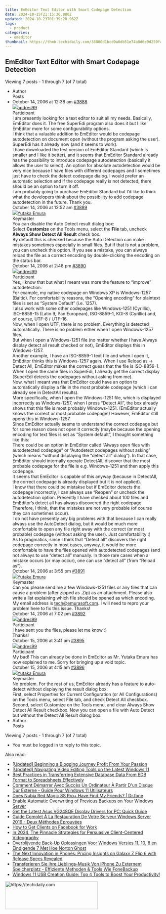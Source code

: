 ```yaml
---
title: EmEditor Text Editor with Smart Codepage Detection
date: 2024-10-15T21:15:36.880Z
updated: 2024-10-23T01:39:20.962Z
tags:
  - product
categories:
  - emeditor
thumbnail: https://thmb.techidaily.com/38800d1bcd9a0db51e74a8d6e9d259f45c0a81d4cc5911dccf11c067ddd27a33.jpg
---
```


## EmEditor Text Editor with Smart Codepage Detection

Viewing 7 posts - 1 through 7 (of 7 total)

* Author  
Posts
* October 14, 2006 at 12:38 am [#3888](https://tools.techidaily.com/emeditor/products/)  
[![](https://secure.gravatar.com/avatar/deb31b3e043ce35d6cf54e93403dcbc0?s=80&d=identicon&r=g)andres99](https://www.emeditor.com/forums/users/andres99/ "View andres99's profile")  
Participant  
I am presently looking for a text editor to suit all my needs. Basically, EmEditor does it. The free SuperEdi program also does it but I like EmEditor more for some configurability options.  
 I think that a valuable addition to EmEditor would be codepage autodetection on document open (without the program asking the user). SuperEdi has it already now (and it seems to work).  
 I have downloaded the test version of EmEditor Standard (which is smaller and I like it better), and it seems that EmEditor Standard already has the possibility to introduce codepage autodetection (basically it allows the user to select). An option for absolute autodetection would be very nice because I have files with different codepages and I sometimes just have to check the detect codepage dialog. I would prefer an automatic selection and if the codepage really is not detected, there should be an option to turn it off.  
 I am probably going to purchase EmEditor Standard but I’d like to think what the developers think about the possibility to add codepage autodetection in the future. Thank you.  
October 14, 2006 at 12:52 am [#3889](https://tools.techidaily.com/emeditor/products/)  
[![](https://secure.gravatar.com/avatar/a0a6377144ed3636f985d87303f65ed2?s=80&d=identicon&r=g)Yutaka Emura](https://www.emeditor.com/forums/users/yemura/ "View Yutaka Emura's profile")  
Keymaster  
You can disable the Auto Detect result dialog box:  
 Select **Customize** on the Tools menu, select the **File** tab, uncheck **Always Show Detect All Result** check box.  
 By default this is checked because the Auto Detection can make mistakes sometimes especially in small files. But if that is not a problem, you can uncheck this option. If you see a mistake, you can always reload the file as a correct encoding by double-clicking the encoding on the status bar.  
October 14, 2006 at 2:48 pm [#3890](https://tools.techidaily.com/emeditor/products/)  
[![](https://secure.gravatar.com/avatar/deb31b3e043ce35d6cf54e93403dcbc0?s=80&d=identicon&r=g)andres99](https://www.emeditor.com/forums/users/andres99/ "View andres99's profile")  
Participant  
Yes, I know that but what I meant was more the feature to “improve” autodetection.  
 For example, my native codepage on Windows XP is Windows-1257 (Baltic). For comfortability reasons, the “Opening encoding” for plaintext files is set as “System Default” (i.e. 1257).  
 I also work with some other codepages like Windows-1251 (Cyrillic), ISO-8859-15 (Latin 9, Pan European), ISO-8859-1, KOI-8 (Cyrillic) and, of course, UTF-8 / UTF-16.  
 Now, when I open UTF, there is no problem. Everything is detected automatically. There is no problem either when I open Windows-1257 files.  
 But when I open a Windows-1251 file (no matter whether I have Always display detect all result checked or not), EmEditor displays this in Windows-1257.  
 Another example, I have an ISO-8859-1 text file and when I open it, EmEditor thinks this is Windows-1257 again. When I use Reload as -> Detect All, EmEditor makes the correct guess that the file is ISO-8859-1.  
 When I open the same files in SuperEdi, I already get the correct display (SuperEdi detects the codepages without asking from me).  
 Now, what I meant was that EmEditor could have an option to automatically display a file in the most probable codepage (which I can already see in DetectAll results).  
 More specifically, when I open the Windows-1251 file, which is displayed incorrectly as Windows-1257, when I press “Detect All”, the box already shows that this file is most probably Windows-1251\. (EmEditor actually knows the correct or most probable codepage!) However, EmEditor still opens this in Windows-1257.  
 Since EmEditor actually seems to understand the correct codepage but for some reason does not open it correctly (maybe because the opening encoding for text files is set as “System default”, I thought something like this:  
 There could be an option in EmEditor called “Always open files with autodetected codepage” or “Autodetect codepages without asking” (which means “without displaying the “detect all” dialog”). In that case, EmEditor should internally operate DetectAll, discover that the most probable codepage for the file is e.g. Windows-1251 and then apply this codepage.  
 It seems that EmEditor is capable of this anyway (because in DetectAll, the correct codepage is already displayed but it is not applied).  
 I know that there could be mistakse but if EmEditor detects the codepage incorrectly, I can always use “Reopen” or uncheck the autodetection option. Presently I have checked about 100 files and EmEditor’s detect all has always discovered the right codepage. Therefore, I think, that the mistakes are not very probable (of course they can sometimes occur).  
 I do not have presently any big problems with that because I can really always use the AutoDetect dialog, but it would be much more comfortable to open any file right away with the correct (or most probable) codepage (without asking the user). Just comfortability :)  
 As to pragmatics, since I think that “Detect all” discovers the right codepage correctly in most cases, anyway, it would be more comfortable to have the files opened with autodetected codepages (and not always to use “detect all” manually. In those rare cases when a mistake occurs (or may occur), one can use “detect all” (from “Reload as”).  
October 14, 2006 at 3:55 pm [#3891](https://tools.techidaily.com/emeditor/products/)  
[![](https://secure.gravatar.com/avatar/a0a6377144ed3636f985d87303f65ed2?s=80&d=identicon&r=g)Yutaka Emura](https://www.emeditor.com/forums/users/yemura/ "View Yutaka Emura's profile")  
Keymaster  
Can you please send me a few Windows-1251 files or any files that can cause a problem (after zipped as .Zip) as an attachment. Please also write a list explaining which file should be opened as which encoding. My email address is [tech@emurasoft.com](https://tools.techidaily.com/emeditor/products/). I will need to repro your problem here to fix this issue. Thanks!  
October 14, 2006 at 7:02 pm [#3892](https://tools.techidaily.com/emeditor/products/)  
[![](https://secure.gravatar.com/avatar/deb31b3e043ce35d6cf54e93403dcbc0?s=80&d=identicon&r=g)andres99](https://www.emeditor.com/forums/users/andres99/ "View andres99's profile")  
Participant  
I have sent you the files, please let me know :)  
 Thanks!  
October 15, 2006 at 3:41 am [#3895](https://tools.techidaily.com/emeditor/products/)  
[![](https://secure.gravatar.com/avatar/deb31b3e043ce35d6cf54e93403dcbc0?s=80&d=identicon&r=g)andres99](https://www.emeditor.com/forums/users/andres99/ "View andres99's profile")  
Participant  
My bad! This can already be done in EmEditor as Mr. Yutaka Emura has now explained to me. Sorry for bringing up a void topic.  
October 15, 2006 at 4:15 am [#3896](https://tools.techidaily.com/emeditor/products/)  
[![](https://secure.gravatar.com/avatar/a0a6377144ed3636f985d87303f65ed2?s=80&d=identicon&r=g)Yutaka Emura](https://www.emeditor.com/forums/users/yemura/ "View Yutaka Emura's profile")  
Keymaster  
No problem. For the rest of us, EmEditor already has a feature to auto-detect without displaying the result dialog box:  
 First, select Properties for Current Configuration (or All Configurations) on the Tools menu, select File tab, and check Detect All checkbox. Second, select Customize on the Tools menu, and clear Always Show Detect All Result checkbox. Now you can open a file with Auto Detect but without the Detect All Result dialog box.
* Author  
Posts

Viewing 7 posts - 1 through 7 (of 7 total)

* You must be logged in to reply to this topic.

<ins class="adsbygoogle"
     style="display:block"
     data-ad-format="autorelaxed"
     data-ad-client="ca-pub-7571918770474297"
     data-ad-slot="1223367746"></ins>

<ins class="adsbygoogle"
     style="display:block"
     data-ad-client="ca-pub-7571918770474297"
     data-ad-slot="8358498916"
     data-ad-format="auto"
     data-full-width-responsive="true"></ins>

<span class="atpl-alsoreadstyle">Also read:</span>
<div><ul>
<li><a href="https://youtube-tips.techidaily.com/ed-beginning-a-blogging-journey-profit-from-your-passion/"><u>[Updated] Beginning a Blogging Journey Profit From Your Passion</u></a></li>
<li><a href="https://extra-approaches.techidaily.com/updated-navigating-video-editing-tools-on-the-latest-windows-11/"><u>[Updated] Navigating Video Editing Tools on the Latest Windows 11</u></a></li>
<li><a href="https://data-wizards.techidaily.com/best-practices-in-transferring-extensive-database-data-from-edb-format-to-spreadsheets-effectively/"><u>Best Practices in Transferring Extensive Database Data From EDB Format to Spreadsheets Effectively</u></a></li>
<li><a href="https://win-studio.techidaily.com/comment-demarrer-avec-succes-un-ordinateur-a-partir-dun-disque-dur-externe-guide-pour-windows-11-utilisateurs/"><u>Comment Démarrer Avec Succès Un Ordinateur À Partir D'un Disque Dur Externe - Guide Pour Windows 11 Utilisateurs</u></a></li>
<li><a href="https://location-social.techidaily.com/does-nubia-red-magic-8s-proplus-have-find-my-friends-drfone-by-drfone-virtual-android/"><u>Does Nubia Red Magic 8S Pro+ Have Find My Friends? | Dr.fone</u></a></li>
<li><a href="https://win-studio.techidaily.com/enable-automatic-overwriting-of-previous-backups-on-your-windows-server/"><u>Enable Automatic Overwriting of Previous Backups on Your Windows Server</u></a></li>
<li><a href="https://win-dash.techidaily.com/get-the-latest-asus-vg248qe-display-drivers-for-pc-quick-guide/"><u>Get the Latest Asus VG248QE Display Drivers for PC: Quick Guide</u></a></li>
<li><a href="https://win-studio.techidaily.com/guide-complet-a-la-restauration-de-votre-serveur-windows-server-2016-deux-methodes-eprouvees/"><u>Guide Complet À La Restauration De Votre Serveur Windows Server 2016 - Deux Méthodes Éprouvées</u></a></li>
<li><a href="https://facebook.techidaily.com/how-to-get-clients-on-facebook-for-work/"><u>How to Get Clients on Facebook for Work</u></a></li>
<li><a href="https://some-guidance.techidaily.com/in-2024-the-pinnacle-strategies-for-persuasive-client-centered-videography/"><u>In 2024, The Pinnacle Strategies for Persuasive Client-Centered Videography</u></a></li>
<li><a href="https://win-studio.techidaily.com/overblijvende-back-up-oplossingen-voor-windows-versies-11-10-8-en-eindigende-7-met-hoe-norton-ghost/"><u>Overblijvende Back-Up Oplossingen Voor Windows Versies 11, 10, 8 en Eindigende 7 Met Hoe Norton Ghost</u></a></li>
<li><a href="https://technical-tips.techidaily.com/the-next-innovation-in-phones-pricing-insights-on-galaxy-z-flip-6-with-release-specs-revealed/"><u>The Next Innovation in Phones: Pricing Insights on Galaxy Z Flip 6 with Release Specs Revealed</u></a></li>
<li><a href="https://win-studio.techidaily.com/transferieren-sie-ihre-lieblings-musik-von-iphone-zu-externem-speicherplatz-effiziente-methoden-and-tools-wie-fonebackup/"><u>Transferieren Sie Ihre Lieblings-Musik Von iPhone Zu Externem Speicherplatz - Effiziente Methoden & Tools Wie FoneBackup</u></a></li>
<li><a href="https://win-studio.techidaily.com/windows-11-usb-creation-guide-top-4-tools-to-boost-your-productivity/"><u>Windows 11 USB Creation Guide: Top 4 Tools to Boost Your Productivity!</u></a></li>
</ul></div>

<!-- affiliate ads begin -->
<a href="https://aligracehair.sjv.io/c/5597632/1948949/19272" target="_top" id="1948949">
  <img src="//a.impactradius-go.com/display-ad/19272-1948949" border="0" alt="https://techidaily.com" width="300" height="90"/>
</a>
<img height="0" width="0" src="https://aligracehair.sjv.io/i/5597632/1948949/19272" style="position:absolute;visibility:hidden;" border="0" />
<!-- affiliate ads end -->

